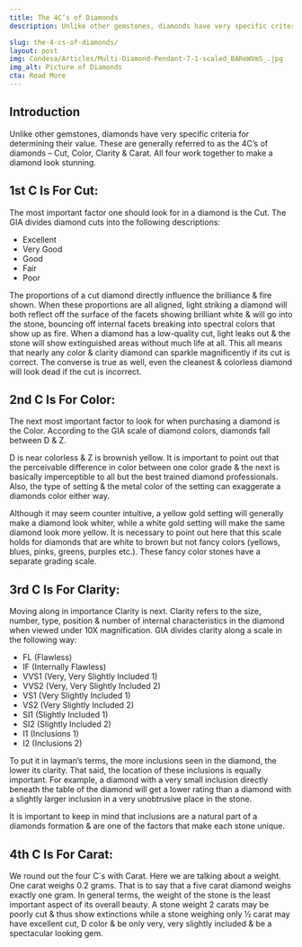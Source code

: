 ```yaml
---
title: The 4C’s of Diamonds
description: Unlike other gemstones, diamonds have very specific criteria for determining their value. Generally referred to as The 4C's of Diamonds

slug: the-4-cs-of-diamonds/
layout: post
img: Condesa/Articles/Multi-Diamond-Pendant-7-1-scaled_BAReWVmS_.jpg
img_alt: Picture of Diamonds
cta: Read More
---
```

## Introduction
Unlike other gemstones, diamonds have very specific criteria for determining their value. These are generally referred to as the 4C’s of diamonds – Cut, Color, Clarity & Carat. All four work together to make a diamond look stunning.

## 1st C Is For Cut:
The most important factor one should look for in a diamond is the Cut. The GIA divides diamond cuts into the following descriptions:
- Excellent
- Very Good
- Good
- Fair
- Poor

The proportions of a cut diamond directly influence the brilliance & fire shown. When these proportions are all aligned, light striking a diamond will both reflect off the surface of the facets showing brilliant white & will go into the stone, bouncing off internal facets breaking into spectral colors that show up as fire. When a diamond has a low-quality cut, light leaks out & the stone will show extinguished areas without much life at all. This all means that nearly any color & clarity diamond can sparkle magnificently if its cut is correct. The converse is true as well, even the cleanest & colorless diamond will look dead if the cut is incorrect.

## 2nd C Is For Color:
The next most important factor to look for when purchasing a diamond is the Color. According to the GIA scale of diamond colors, diamonds fall between D & Z.

D is near colorless & Z is brownish yellow. It is important to point out that the perceivable difference in color between one color grade & the next is basically imperceptible to all but the best trained diamond professionals. Also, the type of setting & the metal color of the setting can exaggerate a diamonds color either way.

Although it may seem counter intuitive, a yellow gold setting will generally make a diamond look whiter, while a white gold setting will make the same diamond look more yellow. It is necessary to point out here that this scale holds for diamonds that are white to brown but not fancy colors (yellows, blues, pinks, greens, purples etc.). These fancy color stones have a separate grading scale.

## 3rd C Is For Clarity:

Moving along in importance Clarity is next. Clarity refers to the size, number, type, position & number of internal characteristics in the diamond when viewed under 10X magnification. GIA divides clarity along a scale in the following way:
- FL (Flawless)
- IF (Internally Flawless)
- VVS1 (Very, Very Slightly Included 1)
- VVS2 (Very, Very Slightly Included 2)
- VS1 (Very Slightly Included 1)
- VS2 (Very Slightly Included 2)
- SI1 (Slightly Included 1)
- SI2 (Slightly Included 2)
- I1 (Inclusions 1)
- I2 (Inclusions 2)

To put it in layman’s terms, the more inclusions seen in the diamond, the lower its clarity. That said, the location of these inclusions is equally important. For example, a diamond with a very small inclusion directly beneath the table of the diamond will get a lower rating than a diamond with a slightly larger inclusion in a very unobtrusive place in the stone. 

It is important to keep in mind that inclusions are a natural part of a diamonds formation & are one of the factors that make each stone unique.

## 4th C Is For Carat:
We round out the four C´s with Carat. Here we are talking about a weight. One carat weighs 0.2 grams. That is to say that a five carat diamond weighs exactly one gram. In general terms, the weight of the stone is the least important aspect of its overall beauty. A stone weight 2 carats may be poorly cut & thus show extinctions while a stone weighing only ½ carat may have excellent cut, D color & be only very, very slightly included & be a spectacular looking gem.